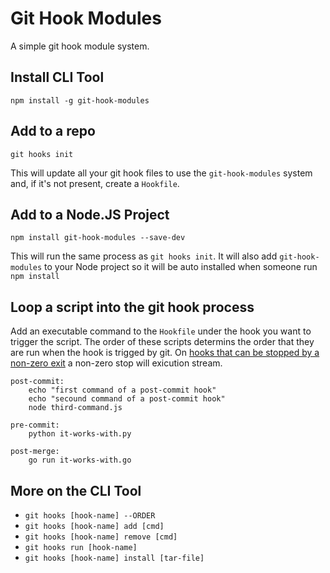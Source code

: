 # Git Hook Modules

A simple git hook module system.

## Install CLI Tool
 
`npm install -g git-hook-modules`

## Add to a repo

`git hooks init`

This will update all your git hook files to use the `git-hook-modules` system and, if it's not present, create a `Hookfile`.

## Add to a Node.JS Project

`npm install git-hook-modules --save-dev`

This will run the same process as `git hooks init`. It will also add `git-hook-modules` to your Node project so it will be auto installed when someone run `npm install` 

## Loop a script into the git hook process

Add an executable command to the `Hookfile` under the hook you want to trigger the script. The order of these scripts determins the order that they are run when the hook is trigged by git. On [hooks that can be stopped by a non-zero exit]() a non-zero stop will exicution stream.

```
post-commit:
    echo "first command of a post-commit hook"
    echo "secound command of a post-commit hook"
    node third-command.js

pre-commit:
	python it-works-with.py

post-merge:
	go run it-works-with.go
```

## More on the CLI Tool

* `git hooks [hook-name] --ORDER`
* `git hooks [hook-name] add [cmd]`
* `git hooks [hook-name] remove [cmd]`
* `git hooks run [hook-name]`
* `git hooks [hook-name] install [tar-file]`





